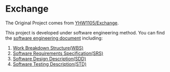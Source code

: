 # Exchange

The Original Project comes from [YHW1105/Exchange](https://github.com/YHW1105/Exchange).

This project is developed under software engineering method.
You can find the [software engineering document](https://github.com/imprld01/Exchange/tree/master/%E8%BB%9F%E9%AB%94%E5%B7%A5%E7%A8%8B%E6%96%87%E4%BB%B6) including:

1. [Work Breakdown Structure(WBS)]()
2. [Software Requirements Specification(SRS)](https://github.com/imprld01/Exchange/blob/master/%E8%BB%9F%E9%AB%94%E5%B7%A5%E7%A8%8B%E6%96%87%E4%BB%B6/%E8%BB%9F%E9%AB%94%E9%96%8B%E7%99%BC%E6%96%87%E4%BB%B6%E8%A6%8F%E7%AF%84-SRS-Exchange20170115.docx)
3. [Software Design Description(SDD)](https://github.com/imprld01/Exchange/blob/master/%E8%BB%9F%E9%AB%94%E5%B7%A5%E7%A8%8B%E6%96%87%E4%BB%B6/%E8%BB%9F%E9%AB%94%E9%96%8B%E7%99%BC%E6%96%87%E4%BB%B6%E8%A6%8F%E7%AF%84-SDD-Exchange20161216_7.docx)
4. [Software Testing Description(STD)](https://github.com/imprld01/Exchange/blob/master/%E8%BB%9F%E9%AB%94%E5%B7%A5%E7%A8%8B%E6%96%87%E4%BB%B6/%E8%BB%9F%E9%AB%94%E9%96%8B%E7%99%BC%E6%96%87%E4%BB%B6%E8%A6%8F%E7%AF%84STD_20170115.docx)
